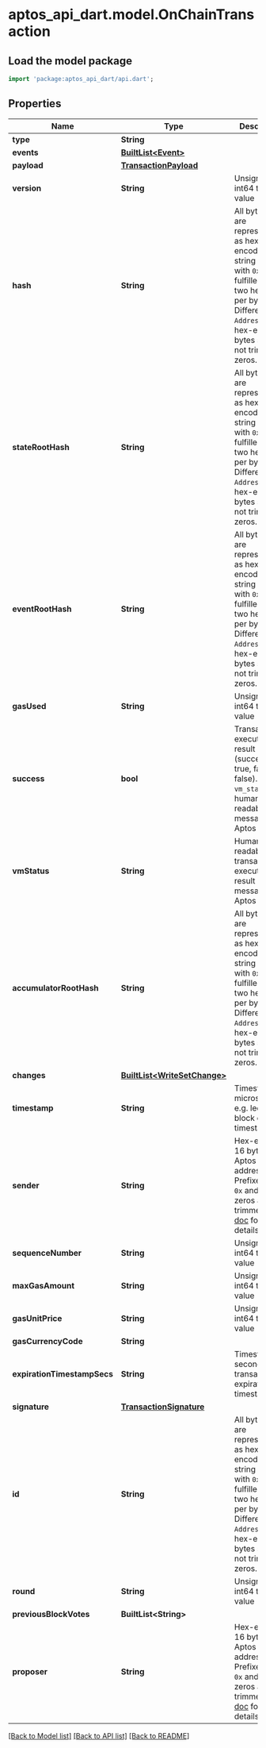 # aptos_api_dart.model.OnChainTransaction

## Load the model package
```dart
import 'package:aptos_api_dart/api.dart';
```

## Properties
Name | Type | Description | Notes
------------ | ------------- | ------------- | -------------
**type** | **String** |  | 
**events** | [**BuiltList&lt;Event&gt;**](Event.md) |  | 
**payload** | [**TransactionPayload**](TransactionPayload.md) |  | 
**version** | **String** | Unsigned int64 type value | 
**hash** | **String** | All bytes data are represented as hex-encoded string prefixed with `0x` and fulfilled with two hex digits per byte.  Different with `Address` type, hex-encoded bytes should not trim any zeros.  | 
**stateRootHash** | **String** | All bytes data are represented as hex-encoded string prefixed with `0x` and fulfilled with two hex digits per byte.  Different with `Address` type, hex-encoded bytes should not trim any zeros.  | 
**eventRootHash** | **String** | All bytes data are represented as hex-encoded string prefixed with `0x` and fulfilled with two hex digits per byte.  Different with `Address` type, hex-encoded bytes should not trim any zeros.  | 
**gasUsed** | **String** | Unsigned int64 type value | 
**success** | **bool** | Transaction execution result (success: true, failure: false). See `vm_status` for human readable error message from Aptos VM.  | 
**vmStatus** | **String** | Human readable transaction execution result message from Aptos VM.  | 
**accumulatorRootHash** | **String** | All bytes data are represented as hex-encoded string prefixed with `0x` and fulfilled with two hex digits per byte.  Different with `Address` type, hex-encoded bytes should not trim any zeros.  | 
**changes** | [**BuiltList&lt;WriteSetChange&gt;**](WriteSetChange.md) |  | 
**timestamp** | **String** | Timestamp in microseconds, e.g. ledger / block creation timestamp.  | 
**sender** | **String** | Hex-encoded 16 bytes Aptos account address.  Prefixed with `0x` and leading zeros are trimmed.  See [doc](https://diem.github.io/move/address.html) for more details.  | 
**sequenceNumber** | **String** | Unsigned int64 type value | 
**maxGasAmount** | **String** | Unsigned int64 type value | 
**gasUnitPrice** | **String** | Unsigned int64 type value | 
**gasCurrencyCode** | **String** |  | 
**expirationTimestampSecs** | **String** | Timestamp in seconds, e.g. transaction expiration timestamp.  | 
**signature** | [**TransactionSignature**](TransactionSignature.md) |  | 
**id** | **String** | All bytes data are represented as hex-encoded string prefixed with `0x` and fulfilled with two hex digits per byte.  Different with `Address` type, hex-encoded bytes should not trim any zeros.  | 
**round** | **String** | Unsigned int64 type value | 
**previousBlockVotes** | **BuiltList&lt;String&gt;** |  | 
**proposer** | **String** | Hex-encoded 16 bytes Aptos account address.  Prefixed with `0x` and leading zeros are trimmed.  See [doc](https://diem.github.io/move/address.html) for more details.  | 

[[Back to Model list]](../README.md#documentation-for-models) [[Back to API list]](../README.md#documentation-for-api-endpoints) [[Back to README]](../README.md)


